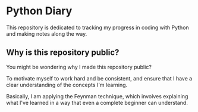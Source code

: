 # Python Diary
 
This repository is dedicated to tracking my progress in coding with Python and making notes along the way.

## Why is this repository public?

You might be wondering why I made this repository public?

To motivate myself to work hard and be consistent, and ensure that I have a clear understanding of the concepts I'm learning.

Basically, I am applying the Feynman technique, which involves explaining what I've learned in a way that even a complete beginner can understand.